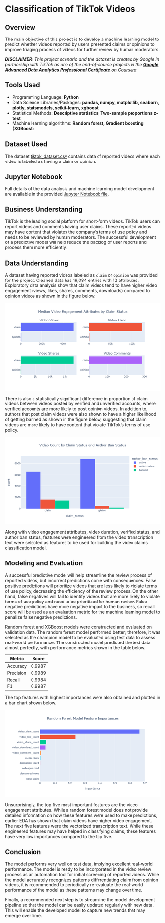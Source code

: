 # Classification of TikTok Videos

## Overview

The main objective of this project is to develop a machine learning model to predict whether videos reported by users presented claims or opinions to improve triaging process of videos for further review by human moderators.

***DISCLAIMER:*** *This project scenario and the dataset is created by Google in partnership with TikTok as one of the end-of-course projects in the* [***Google Advanced Data Analytics Professional Certificate*** *on Coursera*](https://www.coursera.org/professional-certificates/google-advanced-data-analytics?)

## Tools Used
* Programming Language: **Python**
* Data Science Libraries/Packages: **pandas, numpy, matplotlib, seaborn, plotly, statsmodels, scikit-learn, xgboost**
* Statistical Methods: **Descriptive statistics, Two-sample proportions z-test**
* Machine learning algorithms: **Random forest, Gradient boosting (XGBoost)**

## Dataset Used

The dataset [tiktok_dataset.csv](data/tiktok_dataset.csv) contains data of reported videos where each video  is labeled as having a claim or opinion.

## Jupyter Notebook

Full details of the data analysis and machine learning model development are available in the provided [Jupyter Notebook file](Classification_of_TikTok_Videos.ipynb).

## Business Understanding

TikTok is the leading social platform for short-form videos. TikTok users can report videos and comments having user claims. These reported videos may have content that violates the company’s terms of use policy and needs to be reviewed by human moderators. The successful development of a predictive model will help reduce the backlog of user reports and process them more efficiently.

## Data Understanding

A dataset having reported videos labeled as `claim` or `opinion` was provided for the project. Cleaned data has 19,084 entries with 12 attributes. Exploratory data analysis show that claim videos tend to have higher video engagement (views, likes, shares, comments, downloads) compared to opinion videos as shown in the figure below.

![Median video engagement measures by claim status.](images/bar_chart_video_engagement_by_claim.png)

There is also a statistically significant difference in proportion of claim videos between videos posted by verified and unverified accounts, where verified accounts are more likely to post opinion videos. In addition to, authors that post claim videos were also shown to have a higher likelihood of getting banned as shown in the figure below, suggesting that claim videos are more likely to have content that violate TikTok’s terms of use policy.

![Video Count by Claim Status and Author Ban Status](images/bar_chart_video_count_by_claim_author_ban.png)

Along with video engagement attributes, video duration, verified status, and author ban status, features were engineered from the video transcription text were selected as features to be used for building the video claims classification model.

## Modeling and Evaluation

A successful predictive model will help streamline the review process of reported videos, but incorrect predictions come with consequences. False positive predictions will prioritize videos that are less likely to violate terms of use policy, decreasing the efficiency of the review process. On the other hand, false negatives will fail to identify videos that are more likely to violate terms of use policy and need to be prioritized for human review. False negative predictions have more negative impact to the business, so recall score will be used as an evaluation metric for the machine learning model to penalize false negative predictions.

Random forest and XGBoost models were constructed and evaluated on validation data. The random forest model performed better; therefore, it was selected as the champion model to be evaluated using test data to assess real-world performance. The constructed model predicted the test data almost perfectly, with performance metrics shown in the table below.

| Metric | Score |
| ------ | ----- |
| Accuracy | 0.9987 |
| Precision | 0.9989 |
| Recall | 0.9984 |
| F1 | 0.9987 |

The top features with highest importances were also obtained and plotted in a bar chart shown below. 

![Random forest model feature importances.](images/bar_chart_random_forest_feature_importances.png)

Unsurprisingly, the top five most important features are the video engagement attributes. While a random forest model does not provide detailed information on how these features were used to make predictions, earlier EDA has shown that claim videos have higher video engagement. The next five features were the vectorized transcription text. While these engineered features may have helped in classifying claims, these features have very low importances compared to the top five. 

## Conclusion

The model performs very well on test data, implying excellent real-world performance. The model is ready to be incorporated in the video review process as an automation tool for initial screening of reported videos. While the model accurately recognizes patterns differentiating claim from opinion videos, it is recommended to periodically re-evaluate the real-world performance of the model as these patterns may change over time.

Finally, a recommended next step is to streamline the model development pipeline so that the model can be easily updated regularly with new data. This will enable the developed model to capture new trends that may emerge over time.
